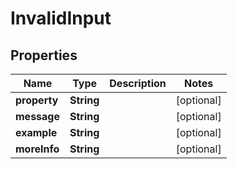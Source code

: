 
# InvalidInput

## Properties
Name | Type | Description | Notes
------------ | ------------- | ------------- | -------------
**property** | **String** |  |  [optional]
**message** | **String** |  |  [optional]
**example** | **String** |  |  [optional]
**moreInfo** | **String** |  |  [optional]



